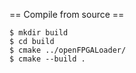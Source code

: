 == Compile from source ==

```
$ mkdir build
$ cd build
$ cmake ../openFPGALoader/
$ cmake --build .
```
